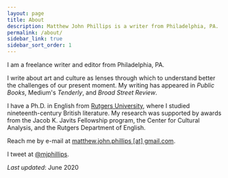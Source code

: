 ```yaml
---
layout: page
title: About
description: Matthew John Phillips is a writer from Philadelphia, PA.
permalink: /about/
sidebar_link: true
sidebar_sort_order: 1
---
```


I am a freelance writer and editor from Philadelphia, PA.

I write about art and culture as lenses through which to understand better the challenges of our present moment. My writing has appeared in *Public Books*, Medium's *Tenderly*, and *Broad Street Review*.

I have a Ph.D. in English from [Rutgers University](http://www.rutgers.edu), where I studied nineteenth-century British literature. My research was supported by awards from the Jacob K. Javits Fellowship program, the Center for Cultural Analysis, and the Rutgers Department of English.

Reach me by e-mail at [matthew.john.phillips [at] gmail.com](mailto:matthew.john.phillips@gmail.com).

I tweet at [@mjphillips](twitter.com/mjphillips).

*Last updated*: June 2020
